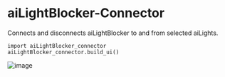 # aiLightBlocker-Connector
Connects and disconnects aiLightBlocker to and from selected aiLights.

```
import aiLightBlocker_connector
aiLightBlocker_connector.build_ui()
```

![image](https://github.com/user-attachments/assets/1b9e07af-c864-4423-b391-ad1d0cfefe41)
